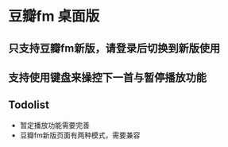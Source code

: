 # 豆瓣fm 桌面版

## 只支持豆瓣fm新版，请登录后切换到新版使用

## 支持使用键盘来操控下一首与暂停播放功能

## Todolist

* 暂定播放功能需要完善
* 豆瓣fm新版页面有两种模式，需要兼容
